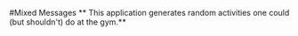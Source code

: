 #Mixed Messages 
** This application generates random activities one could (but shouldn't) do at the gym.**